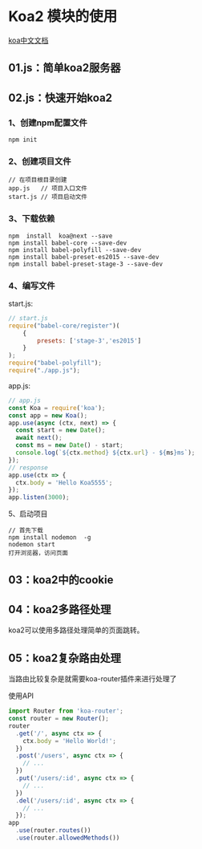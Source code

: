 # Koa2 模块的使用

[koa中文文档](https://github.com/guo-yu/koa-guide)

## 01.js：简单koa2服务器

## 02.js：快速开始koa2

### 1、创建npm配置文件

```npm
npm init
```

### 2、创建项目文件

```
// 在项目根目录创建
app.js   // 项目入口文件
start.js // 项目启动文件
```

### 3、下载依赖

```npm
npm  install  koa@next --save
npm install babel-core --save-dev
npm install babel-polyfill --save-dev
npm install babel-preset-es2015 --save-dev
npm install babel-preset-stage-3 --save-dev
```

### 4、编写文件

start.js:

```javascript
// start.js
require("babel-core/register")(
    {
        presets: ['stage-3','es2015']
    }
);
require("babel-polyfill");
require("./app.js");
```

app.js:

```javascript
// app.js
const Koa = require('koa');
const app = new Koa();
app.use(async (ctx, next) => {
  const start = new Date();
  await next();
  const ms = new Date() - start;
  console.log(`${ctx.method} ${ctx.url} - ${ms}ms`);
});
// response
app.use(ctx => {
  ctx.body = 'Hello Koa5555';
});
app.listen(3000);
```

5、启动项目

```npm
// 首先下载
npm install nodemon  -g
nodemon start
打开浏览器，访问页面
```

## 03：koa2中的cookie

## 04：koa2多路径处理

koa2可以使用多路径处理简单的页面跳转。

## 05：koa2复杂路由处理

当路由比较复杂是就需要koa-router插件来进行处理了

使用API

```javascript
import Router from 'koa-router';
const router = new Router();
router
  .get('/', async ctx => {
    ctx.body = 'Hello World!';
  })
  .post('/users', async ctx => {
    // ... 
  })
  .put('/users/:id', async ctx => {
    // ... 
  })
  .del('/users/:id', async ctx => {
    // ... 
  });
app
  .use(router.routes())
  .use(router.allowedMethods())
```